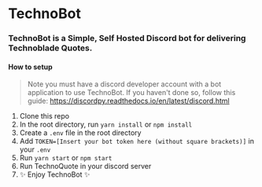 # TechnoBot
### TechnoBot is a Simple, Self Hosted Discord bot for delivering Technoblade Quotes.
#### How to setup

> Note you must have a discord developer account with a bot application to use TechnoBot. If you haven't done so, follow this guide: https://discordpy.readthedocs.io/en/latest/discord.html

 1. Clone this repo
 2. In the root directory, run `yarn install` or `npm install`
 3. Create a `.env` file in the root directory
 4. Add `TOKEN=[Insert your bot token here (without square brackets)]` in your `.env`
 5. Run `yarn start` or `npm start`
 7. Run TechnoQuote in your discord server
 6. ✨ Enjoy TechnoBot ✨
